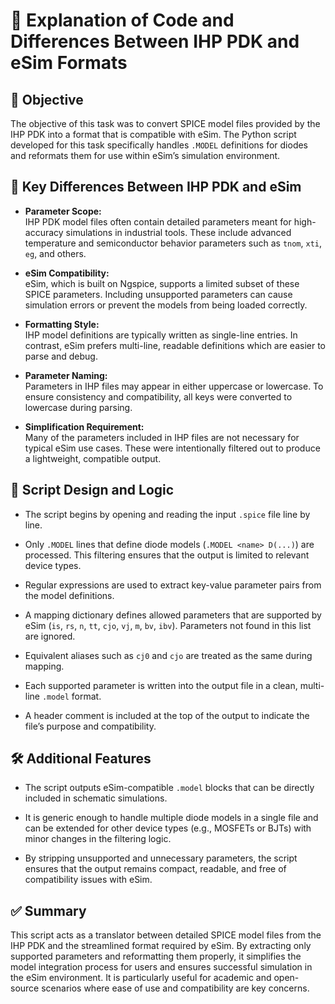 # 📘 Explanation of Code and Differences Between IHP PDK and eSim Formats

## 🎯 Objective

The objective of this task was to convert SPICE model files provided by the IHP PDK into a format that is compatible with eSim. The Python script developed for this task specifically handles `.MODEL` definitions for diodes and reformats them for use within eSim’s simulation environment.

## 🧠 Key Differences Between IHP PDK and eSim

- **Parameter Scope:**  
  IHP PDK model files often contain detailed parameters meant for high-accuracy simulations in industrial tools. These include advanced temperature and semiconductor behavior parameters such as `tnom`, `xti`, `eg`, and others.

- **eSim Compatibility:**  
  eSim, which is built on Ngspice, supports a limited subset of these SPICE parameters. Including unsupported parameters can cause simulation errors or prevent the models from being loaded correctly.

- **Formatting Style:**  
  IHP model definitions are typically written as single-line entries. In contrast, eSim prefers multi-line, readable definitions which are easier to parse and debug.

- **Parameter Naming:**  
  Parameters in IHP files may appear in either uppercase or lowercase. To ensure consistency and compatibility, all keys were converted to lowercase during parsing.

- **Simplification Requirement:**  
  Many of the parameters included in IHP files are not necessary for typical eSim use cases. These were intentionally filtered out to produce a lightweight, compatible output.

## 🧪 Script Design and Logic

- The script begins by opening and reading the input `.spice` file line by line.

- Only `.MODEL` lines that define diode models (`.MODEL <name> D(...)`) are processed. This filtering ensures that the output is limited to relevant device types.

- Regular expressions are used to extract key-value parameter pairs from the model definitions.

- A mapping dictionary defines allowed parameters that are supported by eSim (`is`, `rs`, `n`, `tt`, `cjo`, `vj`, `m`, `bv`, `ibv`). Parameters not found in this list are ignored.

- Equivalent aliases such as `cj0` and `cjo` are treated as the same during mapping.

- Each supported parameter is written into the output file in a clean, multi-line `.model` format.

- A header comment is included at the top of the output to indicate the file’s purpose and compatibility.

## 🛠 Additional Features

- The script outputs eSim-compatible `.model` blocks that can be directly included in schematic simulations.

- It is generic enough to handle multiple diode models in a single file and can be extended for other device types (e.g., MOSFETs or BJTs) with minor changes in the filtering logic.

- By stripping unsupported and unnecessary parameters, the script ensures that the output remains compact, readable, and free of compatibility issues with eSim.

## ✅ Summary

This script acts as a translator between detailed SPICE model files from the IHP PDK and the streamlined format required by eSim. By extracting only supported parameters and reformatting them properly, it simplifies the model integration process for users and ensures successful simulation in the eSim environment. It is particularly useful for academic and open-source scenarios where ease of use and compatibility are key concerns.

